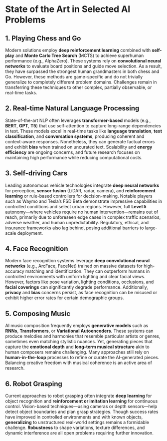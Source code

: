 
# State of the Art in Selected AI Problems

## 1. Playing Chess and Go
Modern solutions employ **deep reinforcement learning** combined with **self-play** and **Monte Carlo Tree Search** (MCTS) to achieve superhuman performance (e.g., AlphaZero). These systems rely on **convolutional neural networks** to evaluate board positions and guide move selection. As a result, they have surpassed the strongest human grandmasters in both chess and Go. However, these methods are game-specific and do not trivially generalize to completely different problem domains. Challenges remain in transferring these techniques to other complex, partially observable, or real-time tasks.

## 2. Real-time Natural Language Processing
State-of-the-art NLP often leverages **transformer-based** models (e.g., **BERT**, **GPT**, **T5**) that use self-attention to capture long-range dependencies in text. These models excel in real-time tasks like **language translation**, **text classification**, and **conversation systems**, producing coherent and context-aware responses. Nonetheless, they can generate factual errors and exhibit **bias** when trained on uncurated text. Scalability and **energy efficiency** are ongoing concerns, and future research focuses on maintaining high performance while reducing computational costs.

## 3. Self-driving Cars
Leading autonomous vehicle technologies integrate **deep neural networks** for perception, **sensor fusion** (LiDAR, radar, camera), and **reinforcement learning** or rule-based controllers for decision-making. Notable players such as Waymo and Tesla’s FSD Beta demonstrate impressive capabilities in controlled conditions and select urban regions. However, full **Level 5** autonomy—where vehicles require no human intervention—remains out of reach, primarily due to unforeseen edge cases in complex traffic scenarios, adverse weather, and human unpredictability. Regulatory, ethical, and insurance frameworks also lag behind, posing additional barriers to large-scale deployment.

## 4. Face Recognition
Modern face recognition systems leverage **deep convolutional neural networks** (e.g., ArcFace, FaceNet) trained on massive datasets for high-accuracy matching and identification. They can outperform humans in controlled environments with uniform lighting and clear facial views. However, factors like pose variation, lighting conditions, occlusions, and **facial coverings** can significantly degrade performance. Additionally, **privacy** and **bias** concerns persist, as face recognition can be misused or exhibit higher error rates for certain demographic groups.

## 5. Composing Music
AI music composition frequently employs **generative models** such as **RNNs**, **Transformers**, or **Variational Autoencoders**. These systems can produce melodies and harmonies that resemble particular artists or genres, sometimes even matching stylistic nuances. Yet, generating pieces that capture the **emotional depth** and **long-term musical structure** akin to human composers remains challenging. Many approaches still rely on **human-in-the-loop** processes to refine or curate the AI-generated pieces. Balancing creative freedom with musical coherence is an active area of research.

## 6. Robot Grasping
Current approaches to robot grasping often integrate **deep learning** for object recognition and **reinforcement or imitation learning** for continuous control. Vision-based techniques—using cameras or depth sensors—help detect object boundaries and plan grasp strategies. Though success rates have improved in controlled environments and with known objects, **generalizing** to unstructured real-world settings remains a formidable challenge. **Robustness** to shape variations, texture differences, and dynamic interference are all open problems requiring further innovation.
